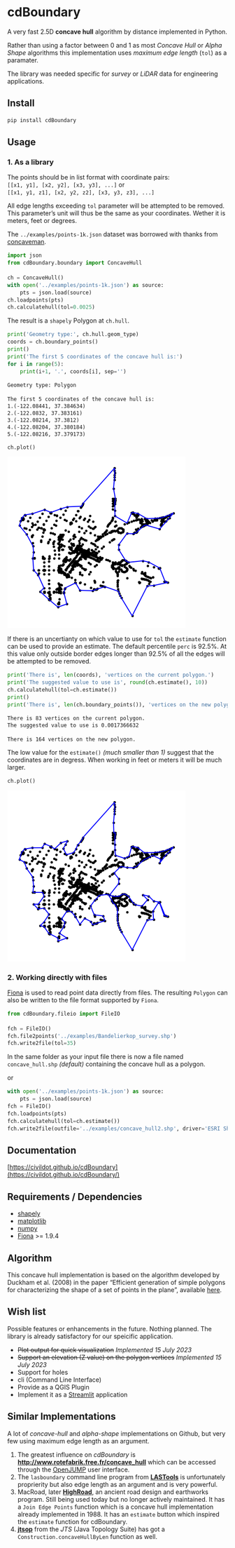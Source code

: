 # cdBoundary

<!-- WARNING: THIS FILE WAS AUTOGENERATED! DO NOT EDIT! -->

A very fast 2.5D **concave hull** algorithm by distance implemented in
Python.

Rather than using a factor between 0 and 1 as most *Concave Hull* or
*Alpha Shape* algorithms this implementation uses *maximum edge length*
(`tol`) as a paramater.

The library was needed specific for *survey* or *LiDAR* data for
engineering applications.

## Install

``` sh
pip install cdBoundary
```

## Usage

### 1. As a library

The points should be in list format with coordinate pairs:  
`[[x1, y1], [x2, y2], [x3, y3], ...]` or  
`[[x1, y1, z1], [x2, y2, z2], [x3, y3, z3], ...]`

All edge lengths exceeding `tol` parameter will be attempted to be
removed. This parameter’s unit will thus be the same as your
coordinates. Wether it is meters, feet or degrees.

The `../examples/points-1k.json` dataset was borrowed with thanks from
[concaveman](https://github.com/mapbox/concaveman).

``` python
import json
from cdBoundary.boundary import ConcaveHull

ch = ConcaveHull()
with open('../examples/points-1k.json') as source:
    pts = json.load(source)
ch.loadpoints(pts)
ch.calculatehull(tol=0.0025)
```

The result is a `shapely` Polygon at `ch.hull`.

``` python
print('Geometry type:', ch.hull.geom_type)
coords = ch.boundary_points()
print()
print('The first 5 coordinates of the concave hull is:')
for i in range(5):
    print(i+1, '.', coords[i], sep='')
```

    Geometry type: Polygon

    The first 5 coordinates of the concave hull is:
    1.(-122.08441, 37.384634)
    2.(-122.0832, 37.383161)
    3.(-122.08214, 37.3812)
    4.(-122.08204, 37.380184)
    5.(-122.08216, 37.379173)

``` python
ch.plot()
```

![](index_files/figure-commonmark/cell-4-output-1.png)

If there is an uncertianty on which value to use for `tol` the
`estimate` function can be used to provide an estimate. The default
percentile `perc` is 92.5%. At this value only outside border edges
longer than 92.5% of all the edges will be attempted to be removed.

``` python
print('There is', len(coords), 'vertices on the current polygon.')
print('The suggested value to use is', round(ch.estimate(), 10))
ch.calculatehull(tol=ch.estimate())
print()
print('There is', len(ch.boundary_points()), 'vertices on the new polygon.')
```

    There is 83 vertices on the current polygon.
    The suggested value to use is 0.0017366632

    There is 164 vertices on the new polygon.

The low value for the `estimate()` *(much smaller than 1)* suggest that
the coordinates are in degress. When working in feet or meters it will
be much larger.

``` python
ch.plot()
```

![](index_files/figure-commonmark/cell-6-output-1.png)

### 2. Working directly with files

[Fiona](https://github.com/Toblerity/Fiona) is used to read point data
directly from files. The resulting `Polygon` can also be written to the
file format supported by `Fiona`.

``` python
from cdBoundary.fileio import FileIO

fch = FileIO()
fch.file2points('../examples/Bandelierkop_survey.shp')
fch.write2file(tol=35)
```

In the same folder as your input file there is now a file named
`concave_hull.shp` *(default)* containing the concave hull as a polygon.

or

``` python
with open('../examples/points-1k.json') as source:
    pts = json.load(source)
fch = FileIO()
fch.loadpoints(pts)
fch.calculatehull(tol=ch.estimate())
fch.write2file(outfile='../examples/concave_hull2.shp', driver='ESRI Shapefile')
```

## Documentation

[https://civildot.github.io/cdBoundary](https://civildot.github.io/cdBoundary/)

## Requirements / Dependencies

- [shapely](https://github.com/shapely/shapely)
- [matplotlib](https://github.com/matplotlib/matplotlib)
- [numpy](https://github.com/numpy/numpy)
- [Fiona](https://github.com/Toblerity/Fiona) \>= 1.9.4

## Algorithm

This concave hull implementation is based on the algorithm developed by
Duckham et al. (2008) in the paper “Efficient generation of simple
polygons for characterizing the shape of a set of points in the plane”,
available [here](http://www.geosensor.net/papers/duckham08.PR.pdf).

## Wish list

Possible features or enhancements in the future. Nothing planned. The
library is already satisfactory for our speicific application.

- ~~Plot output for quick visualization~~ *Implemented 15 July 2023*
- ~~Support an elevation (Z value) on the polygon vertices~~
  *Implemented 15 July 2023*
- Support for holes
- cli (Command Line Interface)
- Provide as a QGIS Plugin
- Implement it as a [Streamlit](https://github.com/streamlit)
  application

## Similar Implementations

A lot of *concave-hull* and *alpha-shape* implementations on Github, but
very few using maximum edge length as an argument.

1.  The greatest influence on *cdBoundary* is
    **<http://www.rotefabrik.free.fr/concave_hull>** which can be
    accessed through the [OpenJUMP](http://www.openjump.org/) user
    interface.
2.  The `lasboundary` command line program from
    **[LASTools](https://lastools.github.io/)** is unfortunately
    proprierity but also edge length as an argument and is very
    powerful.
3.  MacRoad, later
    **[HighRoad](http://www.interstudio.net/highroade.html)**, an
    ancient road design and earthworks program. Still being used today
    but no longer actively maintained. It has a `Join Edge Points`
    function which is a concave hull implementation already implemented
    in 1988. It has an `estimate` button which inspired the `estimate`
    function for cdBoundary.
4.  **[jtsop](https://github.com/locationtech/jts/blob/master/doc/JTSOp.md)**
    from the *JTS* (Java Topology Suite) has got a
    `Construction.concaveHullByLen` function as well.
